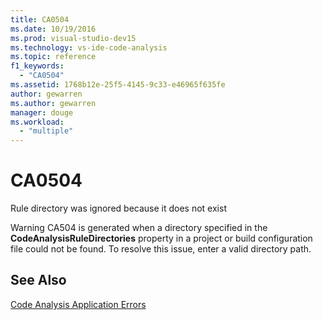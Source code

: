 ```yaml
---
title: CA0504
ms.date: 10/19/2016
ms.prod: visual-studio-dev15
ms.technology: vs-ide-code-analysis
ms.topic: reference
f1_keywords:
  - "CA0504"
ms.assetid: 1768b12e-25f5-4145-9c33-e46965f635fe
author: gewarren
ms.author: gewarren
manager: douge
ms.workload:
  - "multiple"
---
```

# CA0504
Rule directory was ignored because it does not exist

 Warning CA504 is generated when a directory specified in the **CodeAnalysisRuleDirectories** property in a project or build configuration file could not be found. To resolve this issue, enter a valid directory path.

## See Also
 [Code Analysis Application Errors](../code-quality/code-analysis-application-errors.md)
